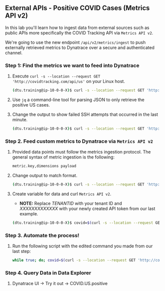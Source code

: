 ## External APIs - Positive COVID Cases (Metrics API v2)

In this lab you'll learn how to ingest data from external sources such as public APIs more specifically the COVID Tracking API via `Metrics API v2`. 

We're going to use the new endpoint `/api/v2/metrics/ingest​` to push externally retrieved metrics to Dynatrace over a secure and authenticated channel.

### Step 1: Find the metrics we want to feed into Dynatrace

1. Execute `curl -s --location --request GET 'http://covidtracking.com/api/us'` on your Linux host.

   ```bash
   (dtu.training@ip-10-0-0-X)$ curl -s --location --request GET 'http://covidtracking.com/api/us'
   ```

2. Use `jq` a command-line tool for parsing JSON to only retrieve the positive US cases.

3. Change the output to show failed SSH attempts that occurred in the last minute.

   ```bash
   (dtu.training@ip-10-0-0-X)$ curl -s --location --request GET 'http://covidtracking.com/api/us' | jq -r '.[].positive' 
   ```

### Step 2. Feed custom metrics to Dynatrace via `Metrics API v2`

1. Provided data points must follow the metrics ingestion protocol. The general syntax of metric ingestion is the following:

   ```bash
   metric.key,dimensions payload
   ```

2. Change output to match format.

   ```bash
   (dtu.training@ip-10-0-0-X)$ curl -s --location --request GET 'http://covidtracking.com/api/us' | jq -r '.[].positive' | awk '{print "COVID.US.positive "$1}'
   ```

3. Create variable for data and curl `Metrics API v2`.
   - **NOTE:** Replace *TENANTID* with your tenant ID and *XXXXXXXXXXXXX* with your newly created API token from our last example.

   ```bash
   (dtu.training@ip-10-0-0-X)$ covid=$(curl -s --location --request GET 'http://covidtracking.com/api/us' | jq -r '.[].positive' | awk '{print "COVID.US.positive "$1}'); curl -X POST "https://TENANTID.live.dynatrace.com/api/v2/metrics/ingest" -H "accept: */*" -H "Authorization: Api-Token XXXXXXXXXXXXX" -H "Content-Type: text/plain; charset=utf-8" -d "$covid"
   ```

### Step 3. Automate the process! 

1. Run the following script with the edited command you made from our last step:

   ```bash
   while true; do; covid=$(curl -s --location --request GET 'http://covidtracking.com/api/us' | jq -r '.[].positive' | awk '{print "COVID.US.positive "$1}'); curl -X POST "https://TENANTID.live.dynatrace.com/api/v2/metrics/ingest" -H "accept: */*" -H "Authorization: Api-Token XXXXXXXXXXXXX" -H "Content-Type: text/plain; charset=utf-8" -d "$covid"; sleep 60; done
   ```

### Step 4. Query Data in Data Explorer

1. Dynatrace UI -> Try it out -> COVID.US.positive
